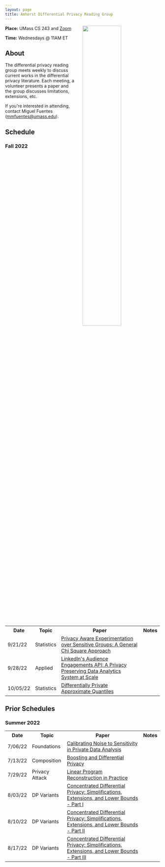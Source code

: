 ```yaml
---
layout: page
title: Amherst Differential Privacy Reading Group
---
```


<a href="https://journalistsresource.org/politics-and-government/comic-differential-privacy-2020-census/">
<img style="float: right; display: inline-block; margin: 0px 0px 0px 25px" width="50%" height="50%"  src="https://journalistsresource.org/wp-content/uploads/2020/03/thumbnail_DiffPriv-teaser-720x480-1.jpg">
</a>

**Place:** UMass CS 243 and [Zoom](https://umass-amherst.zoom.us/j/96167252124)

**Time:** Wednesdays @ 11AM ET

<h2>About</h2>

The differential privacy reading group meets weekly to discuss current works in the differential privacy literature. Each meeting, a volunteer presents a paper and the group discusses limitations, extensions, etc.

If you're interested in attending, contact Miguel Fuentes (mmfuentes@umass.edu).

<h2>Schedule</h2>

<h3>Fall 2022</h3>

<table>
  <tr>
    <th><b>Date</b></th>
    <th><b>Topic</b></th>
    <th><b>Paper</b></th>
    <th><b>Notes</b></th>
  </tr>
  <tr>
    <td>9/21/22</td>
    <td>Statistics</td>
    <td><a href="https://arxiv.org/pdf/2208.08564.pdf">Privacy Aware Experimentation over Sensitive Groups: A General Chi Square Approach</a></td>
    <td></td>
  </tr>
  <tr>
    <td>9/28/22</td>
    <td>Applied</td>
    <td><a href="https://arxiv.org/abs/2002.05839">LinkedIn's Audience Engagements API: A Privacy Preserving Data Analytics System at Scale</a></td>
    <td></td>
  </tr>
  <tr>
    <td>10/05/22</td>
    <td>Statistics</td>
    <td><a href="https://arxiv.org/abs/2110.05429#">Differentially Private Approximate Quantiles</a></td>
    <td></td>
  </tr>
</table>

<h2>Prior Schedules</h2>

<h3>Summer 2022</h3>

<table>
  <tr>
    <th><b>Date</b></th>
    <th><b>Topic</b></th>
    <th><b>Paper</b></th>
    <th><b>Notes</b></th>
  </tr>
  <tr>
    <td>7/06/22</td>
    <td>Foundations</td>
    <td><a href="https://people.csail.mit.edu/asmith/PS/sensitivity-tcc-final.pdf">Calibrating Noise to Sensitivity in Private Data Analysis</a></td>
    <td></td>
  </tr>
  <tr>
    <td>7/13/22</td>
    <td>Composition</td>
    <td><a href="https://privacytools.seas.harvard.edu/files/privacytools/files/05670947.pdf">Boosting and Differential Privacy</a></td>
    <td></td>
  </tr>
  <tr>
    <td>7/29/22</td>
    <td>Privacy Attack</td>
    <td><a href="https://journalprivacyconfidentiality.org/index.php/jpc/article/view/711/693">Linear Program Reconstruction in Practice</a></td>
    <td></td>
  </tr>
  <tr>
    <td>8/03/22</td>
    <td>DP Variants</td>
    <td><a href="https://arxiv.org/pdf/1605.02065.pdf">Concentrated Differential Privacy: Simplifications, Extensions, and Lower Bounds - Part I</a></td>
    <td></td>
  </tr>
  <tr>
    <td>8/10/22</td>
    <td>DP Variants</td>
    <td><a href="https://arxiv.org/pdf/1605.02065.pdf">Concentrated Differential Privacy: Simplifications, Extensions, and Lower Bounds - Part II</a></td>
    <td></td>
  </tr>
  <tr>
    <td>8/17/22</td>
    <td>DP Variants</td>
    <td><a href="https://arxiv.org/pdf/1605.02065.pdf">Concentrated Differential Privacy: Simplifications, Extensions, and Lower Bounds - Part III</a></td>
    <td></td>
  </tr>
</table>

<!-- <h2>Schedule</h2> -->

<!-- <h3> Summer 2022 </h3>

<table>
  <tr>
    <th><b>Date</b></th>
    <th><b>Topic</b></th>
    <th><b>Paper</b></th>
  </tr>
  <tr>
    <td>06/08/22</td>
    <td>Stats</td>
    <td><a href="https://arxiv.org/abs/2110.05429#">Differentially Private Approximate Quantiles</a></td>
  </tr>
  <tr>
    <td>06/15/22</td>
    <td>Synthetic Data</td>
    <td><a href="https://link.springer.com/chapter/10.1007/978-3-540-87471-3_20">How Protective Are Synthetic Data?</a></td>
  </tr>
</table>

<h3> Spring 2022 </h3>

<table>
  <tr>
    <th><b>Date</b></th>
    <th><b>Topic</b></th>
    <th><b>Paper</b></th>
  </tr>
  <tr>
    <td>03/08/22</td>
    <td>Synthetic Data</td>
    <td><a href="https://arxiv.org/abs/2205.03257">Synthetic Data - what, why and how?</a></td>
  </tr>
  <tr>
    <td>03/15/22</td>
    <td>Query Release</td>
    <td><a href="https://dl.acm.org/doi/10.1145/1807085.1807104">Optimizing linear counting queries under differential privacy</a></td>
  </tr>
</table> -->
